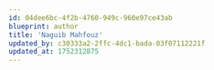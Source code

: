 ```yaml
---
id: 04dee6bc-4f2b-4760-949c-960e97ce43ab
blueprint: author
title: 'Naguib Mahfouz'
updated_by: c30333a2-2ffc-4dc1-bada-03f07112221f
updated_at: 1752312875
---
```

